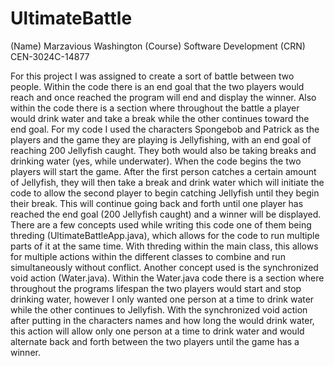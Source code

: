 # UltimateBattle
(Name) Marzavious Washington (Course) Software Development (CRN) CEN-3024C-14877
  
  For this project I was assigned to create a sort of battle between two people. Within the code there is an end goal that the two players would reach and once reached the program will end and display the winner. Also within the code there is a section where throughout the battle a player would drink water and take a break while the other continues toward the end goal. For my code I used the characters Spongebob and Patrick as the players and the game they are playing is Jellyfishing, with an end goal of reaching 200 Jellyfish caught. They both would also be taking breaks and drinking water (yes, while underwater). 
  When the code begins the two players will start the game. After the first person catches a certain amount of Jellyfish, they will then take a break and drink water which will initiate the code to allow the second player to begin catching Jellyfish until they begin their break. This will continue going back and forth until one player has reached the end goal (200 Jellyfish caught) and a winner will be displayed. There are a few concepts used while writing this code one of them being threding (UltimateBattleApp.java), which allows for the code to run multiple parts of it at the same time. With threding within the main class, this allows for multiple actions within the different classes to combine and run simultaneously without conflict. Another concept used is the synchronized void action (Water.java). Within the Water.java code there is a section where throughout the programs lifespan the two players would start and stop drinking water, however I only wanted one person at a time to drink water while the other continues to Jellyfish. With the synchronized void action after putting in the characters names and how long the would drink water, this action will allow only one person at a time to drink water and would alternate back and forth between the two players until the game has a winner.   
